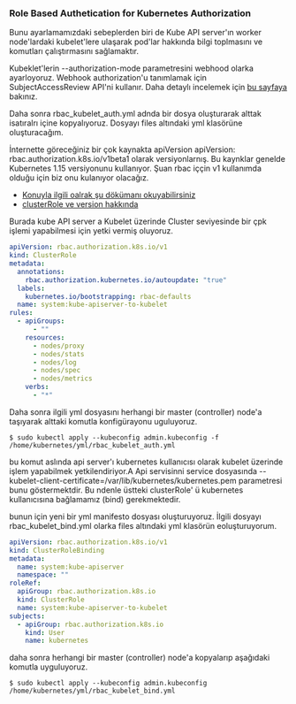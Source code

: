 ### Role Based Authetication for Kubernetes Authorization

Bunu ayarlamamızdaki sebeplerden biri de Kube API server'ın worker node'lardaki kubelet'lere ulaşarak pod'lar hakkında bilgi toplmasını ve komutları çalıştırmasını sağlamaktır.

Kubeklet'lerin --authorization-mode parametresini webhood olarka ayarloyoruz. Webhook  authorization'u tanımlamak için SubjectAccessReview API'ni kullanır. Daha detaylı incelemek için [bu sayfaya](https://kubernetes.io/docs/reference/access-authn-authz/authorization/#authorization-modules) bakınız.

Daha sonra rbac_kubelet_auth.yml adnda bir dosya oluşturarak alttak isatıralrı içine kopyalıyoruz. Dosyayı files altındaki yml klasörüne oluşturacağım.

İnternette göreceğiniz bir çok kaynakta apiVersion  apiVersion: rbac.authorization.k8s.io/v1beta1 olarak versiyonlarnış. Bu kaynklar genelde Kubernetes 1.15 versiyonunu kullanıyor. Şuan rbac iççin v1 kullanımda olduğu için biz onu kulanıyor olacağız.

- [Konuyla ilgili oalrak şu dökümanı okuyabilirsiniz](https://kubernetes.io/blog/2017/10/using-rbac-generally-available-18/)
- [clusterRole ve version hakkında](https://kubernetes.io/docs/reference/access-authn-authz/rbac/#clusterrole-example)

Burada kube API server a Kubelet üzerinde Cluster seviyesinde bir çpk işlemi yapabilmesi için yetki vermiş oluyoruz.

```yml
apiVersion: rbac.authorization.k8s.io/v1
kind: ClusterRole
metadata:
  annotations:
    rbac.authorization.kubernetes.io/autoupdate: "true"
  labels:
    kubernetes.io/bootstrapping: rbac-defaults
  name: system:kube-apiserver-to-kubelet
rules:
  - apiGroups:
      - ""
    resources:
      - nodes/proxy
      - nodes/stats
      - nodes/log
      - nodes/spec
      - nodes/metrics
    verbs:
      - "*"
```

Daha sonra ilgili yml dosyasını herhangi bir master (controller) node'a taşıyarak alttaki komutla konfigürayonu uguluyoruz.

```
$ sudo kubectl apply --kubeconfig admin.kubeconfig -f /home/kubernetes/yml/rbac_kubelet_auth.yml
```
bu komut aslında api server'ı kubernetes kullanıcısı olarak kubelet üzerinde işlem yapabilmek yetkilendiriyor.A Api servisinni service dosyasında --kubelet-client-certificate=/var/lib/kubernetes/kubernetes.pem  parametresi bunu göstermektdir. Bu ndenle üstteki clusterRole' ü kubernetes kullanıcısına bağlamamız (bind) gerekmektedir.

bunun için yeni bir yml manifesto dosyası oluşturuyoruz. İlgili dosyayı rbac_kubelet_bind.yml olarka files altındaki yml klasörün eoluşturuyorum.

```yml
apiVersion: rbac.authorization.k8s.io/v1
kind: ClusterRoleBinding
metadata:
  name: system:kube-apiserver
  namespace: ""
roleRef:
  apiGroup: rbac.authorization.k8s.io
  kind: ClusterRole
  name: system:kube-apiserver-to-kubelet
subjects:
  - apiGroup: rbac.authorization.k8s.io
    kind: User
    name: kubernetes
```


daha sonra herhangi bir master (controller) node'a kopyalarıp aşağıdaki komutla uyguluyoruz.

```
$ sudo kubectl apply --kubeconfig admin.kubeconfig /home/kubernetes/yml/rbac_kubelet_bind.yml
```

